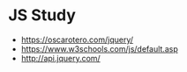 # JS Study
* https://oscarotero.com/jquery/
* https://www.w3schools.com/js/default.asp
* http://api.jquery.com/